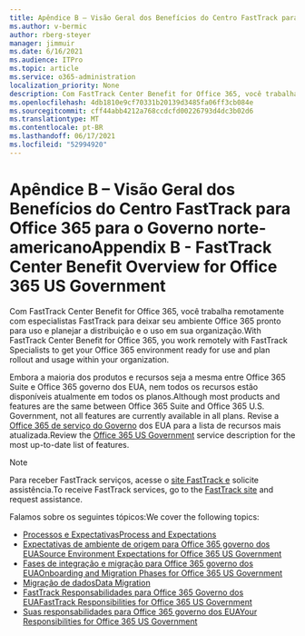 ```yaml
---
title: Apêndice B – Visão Geral dos Benefícios do Centro FastTrack para Office 365 para o Governo norte-americano
ms.author: v-bermic
author: rberg-steyer
manager: jimmuir
ms.date: 6/16/2021
ms.audience: ITPro
ms.topic: article
ms.service: o365-administration
localization_priority: None
description: Com FastTrack Center Benefit for Office 365, você trabalha remotamente com especialistas FastTrack para deixar seu ambiente Office 365 pronto para uso e planejar a distribuição e o uso em sua organização.
ms.openlocfilehash: 4db1810e9cf70331b20139d3485fa06ff3cb084e
ms.sourcegitcommit: cff44abb4212a768ccdcfd00226793d4dc3b02d6
ms.translationtype: MT
ms.contentlocale: pt-BR
ms.lasthandoff: 06/17/2021
ms.locfileid: "52994920"
---
```

# <a name="appendix-b---fasttrack-center-benefit-overview-for-office-365-us-government"></a><span data-ttu-id="9db47-103">Apêndice B – Visão Geral dos Benefícios do Centro FastTrack para Office 365 para o Governo norte-americano</span><span class="sxs-lookup"><span data-stu-id="9db47-103">Appendix B - FastTrack Center Benefit Overview for Office 365 US Government</span></span>

<span data-ttu-id="9db47-104">Com FastTrack Center Benefit for Office 365, você trabalha remotamente com especialistas FastTrack para deixar seu ambiente Office 365 pronto para uso e planejar a distribuição e o uso em sua organização.</span><span class="sxs-lookup"><span data-stu-id="9db47-104">With FastTrack Center Benefit for Office 365, you work remotely with FastTrack Specialists to get your Office 365 environment ready for use and plan rollout and usage within your organization.</span></span> 
  
<span data-ttu-id="9db47-105">Embora a maioria dos produtos e recursos seja a mesma entre Office 365 Suite e Office 365 governo dos EUA, nem todos os recursos estão disponíveis atualmente em todos os planos.</span><span class="sxs-lookup"><span data-stu-id="9db47-105">Although most products and features are the same between Office 365 Suite and Office 365 U.S. Government, not all features are currently available in all plans.</span></span> <span data-ttu-id="9db47-106">Revise a [Office 365 de serviço do Governo](https://aka.ms/aboutgovcloud) dos EUA para a lista de recursos mais atualizada.</span><span class="sxs-lookup"><span data-stu-id="9db47-106">Review the [Office 365 US Government](https://aka.ms/aboutgovcloud) service description for the most up-to-date list of features.</span></span>

> [!NOTE]
> <span data-ttu-id="9db47-107">Para receber FastTrack serviços, acesse o [site FastTrack e](https://go.microsoft.com/fwlink/?linkid=780698) solicite assistência.</span><span class="sxs-lookup"><span data-stu-id="9db47-107">To receive FastTrack services, go to the [FastTrack site](https://go.microsoft.com/fwlink/?linkid=780698) and request assistance.</span></span>  

<span data-ttu-id="9db47-108">Falamos sobre os seguintes tópicos:</span><span class="sxs-lookup"><span data-stu-id="9db47-108">We cover the following topics:</span></span>
- [<span data-ttu-id="9db47-109">Processos e Expectativas</span><span class="sxs-lookup"><span data-stu-id="9db47-109">Process and Expectations</span></span>](process-and-expectations.md) 
- [<span data-ttu-id="9db47-110">Expectativas de ambiente de origem para Office 365 governo dos EUA</span><span class="sxs-lookup"><span data-stu-id="9db47-110">Source Environment Expectations for Office 365 US Government</span></span>](US-Gov-appendix-source-environment-expectations.md)   
- [<span data-ttu-id="9db47-111">Fases de integração e migração para Office 365 governo dos EUA</span><span class="sxs-lookup"><span data-stu-id="9db47-111">Onboarding and Migration Phases for Office 365 US Government</span></span>](US-Gov-appendix-onboarding-and-migration.md)
- [<span data-ttu-id="9db47-112">Migração de dados</span><span class="sxs-lookup"><span data-stu-id="9db47-112">Data Migration</span></span>](data-migration.md)    
- [<span data-ttu-id="9db47-113">FastTrack Responsabilidades para Office 365 Governo dos EUA</span><span class="sxs-lookup"><span data-stu-id="9db47-113">FastTrack Responsibilities for Office 365 US Government</span></span>](US-Gov-appendix-fasttrack-responsibilities.md)   
- [<span data-ttu-id="9db47-114">Suas responsabilidades para Office 365 governo dos EUA</span><span class="sxs-lookup"><span data-stu-id="9db47-114">Your Responsibilities for Office 365 US Government</span></span>](US-Gov-appendix-your-responsibilities.md)    

